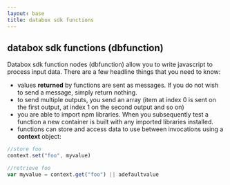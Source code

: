 ```yaml
---
layout: base
title: databox sdk functions
---
```


## databox sdk functions (dbfunction)

Databox sdk function nodes (dbfunction) allow you to write javascript to process input data.  There are a few headline things that you need to know:

- values **returned** by functions are sent as messages. If you do not wish to send a message, simply return nothing.
- to send multiple outputs, you send an array (item at index 0 is sent on the first output, at index 1 on the second output and so on)
- you are able to import npm libraries.  When you subsequently test a function a new container is built with any imported libraries installed.
- functions can store and access data to use between invocations using a  **context** object:

```javascript
//store foo
context.set("foo", myvalue)

//retrieve foo
var myvalue = context.get("foo") || adefaultvalue
``` 

